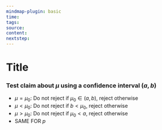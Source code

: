 ```yaml
---
mindmap-plugin: basic
time: 
tags: 
source: 
content: 
nextstep:
---
```

# Title
### Test claim about $\mu$ using a confidence interval $(a, b)$
- $\mu = \mu_0$: Do not reject if $\mu_0 \in (a,b)$, reject otherwise
- $\mu < \mu_0$: Do not reject if $b < \mu_0$, reject otherwise
- $\mu > \mu_0$: Do not reject if $\mu_0 < a$, reject otherwise
- SAME FOR $p$
<!--ID: 1708098043772-->
